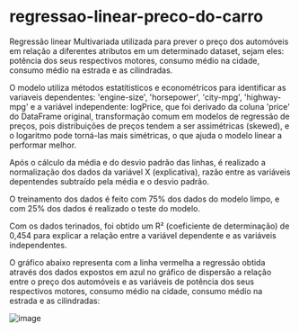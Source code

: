 # regressao-linear-preco-do-carro
Regressão linear Multivariada utilizada para prever o preço dos automóveis em relação a diferentes atributos em um determinado dataset, sejam eles: potência dos seus respectivos motores, consumo médio na cidade, consumo médio na estrada e as cilindradas.

O modelo utiliza métodos estatítisticos e econométricos para identificar as variaveis dependentes: 'engine-size', 'horsepower', 'city-mpg', 'highway-mpg' e a variável independente: logPrice, que foi derivado da coluna 'price' do DataFrame original, transformação comum em modelos de regressão de preços, pois distribuições de preços tendem a ser assimétricas (skewed), e o logaritmo pode torná-las mais simétricas, o que ajuda o modelo linear a performar melhor.

Após o cálculo da média e do desvio padrão das linhas, é realizado a normalização dos dados da variável X (explicativa), razão entre as variáveis depentendes subtraído pela média e o desvio padrão.

O treinamento dos dados é feito com 75% dos dados do modelo limpo, e com 25% dos dados é realizado o teste do modelo.

Com os dados terinados, foi obtido um R² (coeficiente de determinação) de 0,454 para explicar a relação entre a variável dependente e as variáveis independentes.  

O gráfico abaixo representa com a linha vermelha a regressão obtida através dos dados expostos em azul no gráfico de dispersão a relação entre o preço dos automóveis e as variáveis de potência dos seus respectivos motores, consumo médio na cidade, consumo médio na estrada e as cilindradas:

![image](https://github.com/user-attachments/assets/a3d34439-c681-42e1-bb27-c574808038ee)
 
